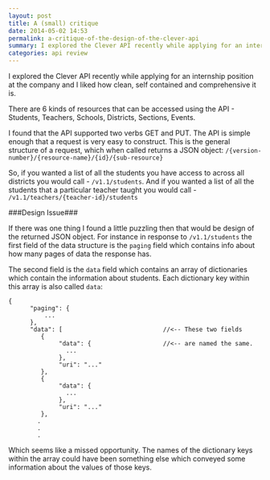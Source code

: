 ```yaml
---
layout: post
title: A (small) critique
date: 2014-05-02 14:53
permalink: a-critique-of-the-design-of-the-clever-api
summary: I explored the Clever API recently while applying for an internship position at the company and I liked how clean, self contained and comprehensive it is.
categories: api review
---
```


I explored the Clever API recently while applying for an internship position at the company and I liked how clean, self contained and comprehensive it is.

There are 6 kinds of resources that can be accessed using the API - Students, Teachers, Schools, Districts, Sections, Events.

I found that the API supported two verbs GET and PUT. The API is simple enough that a request is very easy to construct. This is the general structure of a request, which when called returns a JSON object: <span class="bg-orange">`/{version-number}/{resource-name}/{id}/{sub-resource}`</span>

So, if you wanted a list of all the students you have access to across all districts you would call - <span class="bg-orange">`/v1.1/students`</span>. And if you wanted a list of all the students that a particular teacher taught you would call - <span class="bg-orange">`/v1.1/teachers/{teacher-id}/students`</span>

###Design Issue###

If there was one thing I found a little puzzling then that would be design of the returned JSON object. For instance in response to <span class="bg-orange">`/v1.1/students`</span> the first field of the data structure is the <span class="bg-orange">`paging`</span> field which contains info about how many pages of data the response has. 

The second field is the <span class="bg-orange">`data`</span> field which contains an array of dictionaries which contain the information about students. Each dictionary key within this array is also called <span class="bg-orange">`data`</span>:

```
{
      "paging": {
          ...
      },
      "data": [                            //<-- These two fields
         {                                    
              "data": {                    //<-- are named the same.
                ...
              },
              "uri": "..."
         },
         {
              "data": {
                ...
              },
              "uri": "..."
         },
        .
        .
        .       
```

Which seems like a missed opportunity. The names of the dictionary keys within the array could have been something else which conveyed some information about the values of those keys.